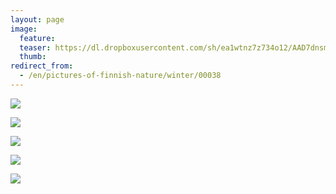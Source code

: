 ```yaml
---
layout: page
image:
  feature:
  teaser: https://dl.dropboxusercontent.com/sh/ea1wtnz7z734o12/AAD7dnsmocjH0-s7tot6GCR-a/luontokuvat/talvi/DS40861-245px.jpg
  thumb:
redirect_from:
  - /en/pictures-of-finnish-nature/winter/00038
---
```


[![](https://dl.dropboxusercontent.com/sh/ea1wtnz7z734o12/AAADteEt8xvMrnpByUo4GHMya/luontokuvat/talvi/DS40680-800px.jpg)](https://dl.dropboxusercontent.com/sh/ea1wtnz7z734o12/AADJJU_8281-xE6I4ci55Wjga/luontokuvat/talvi/DS40680.jpg)

[![](https://dl.dropboxusercontent.com/sh/ea1wtnz7z734o12/AACNw434VkDaBTXHju7akPJta/luontokuvat/talvi/DS40688-800px.jpg)](https://dl.dropboxusercontent.com/sh/ea1wtnz7z734o12/AADAmWjomri_y3jU5xl3m6M9a/luontokuvat/talvi/DS40688.jpg)

[![](https://dl.dropboxusercontent.com/sh/ea1wtnz7z734o12/AADVXuAaW4uGtbcPTLnj98a-a/luontokuvat/talvi/DS40861-800px.jpg)](https://dl.dropboxusercontent.com/sh/ea1wtnz7z734o12/AACXdvLuzIWuoq-KxV-F6dWta/luontokuvat/talvi/DS40861.jpg)

[![](https://dl.dropboxusercontent.com/sh/ea1wtnz7z734o12/AADdNhoHryb0DQhsA78gyzTna/luontokuvat/talvi/DS40854-800px.jpg)](https://dl.dropboxusercontent.com/sh/ea1wtnz7z734o12/AACQyaqtUAc3-VU3yB1p8qsUa/luontokuvat/talvi/DS40854.jpg)

[![](https://dl.dropboxusercontent.com/sh/ea1wtnz7z734o12/AAAeoiHbn26D4Su7-uE3ncjda/luontokuvat/talvi/DS40855-800px.jpg)](https://dl.dropboxusercontent.com/sh/ea1wtnz7z734o12/AAC4h7lytUe8-IjLB1wWrrnRa/luontokuvat/talvi/DS40855.jpg)
